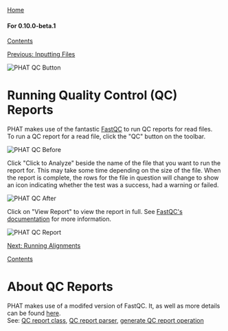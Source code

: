 [Home](https://chgibb.github.io/PHATDocs/)

#### For 0.10.0-beta.1
[Contents](https://chgibb.github.io/PHATDocs/docs/releases/0.10.0-beta.1/home)

[Previous: Inputting Files](https://chgibb.github.io/PHATDocs/docs/releases/0.10.0-beta.1/inputtingFiles)

![PHAT QC Button](https://chgibb.github.io//PHATDocs/docs/releases/0.10.0-beta.1/QCButton.png)

# Running Quality Control (QC) Reports
PHAT makes use of the fantastic [FastQC](https://www.bioinformatics.babraham.ac.uk/projects/fastqc/) to run QC reports for read files.  
To run a QC report for a read file, click the "QC" button on the toolbar.

![PHAT QC Before](https://chgibb.github.io//PHATDocs/docs/releases/0.10.0-beta.1/preQC.png)

Click "Click to Analyze" beside the name of the file that you want to run the report for. This may take some time depending on the size of the file. When the report is complete, the rows for the file in question will change to show an icon indicating whether the test was a success, had a warning or failed.

![PHAT QC After](https://chgibb.github.io//PHATDocs/docs/releases/0.10.0-beta.1/postQC.png)

Click on "View Report" to view the report in full. See [FastQC's documentation](https://www.bioinformatics.babraham.ac.uk/projects/fastqc/Help/) for more information.

![PHAT QC Report](https://chgibb.github.io//PHATDocs/docs/releases/0.10.0-beta.1/QCReport.png)

[Next: Running Alignments](https://chgibb.github.io/PHATDocs/docs/releases/0.10.0-beta.1/runningAlignments)

[Contents](https://chgibb.github.io/PHATDocs/docs/releases/0.10.0-beta.1/home)


# About QC Reports
PHAT makes use of a modifed version of FastQC. It, as well as more details can be found [here](https://github.com/chgibb/FastQC0.11.5).  
See: [QC report class](https://github.com/chgibb/PHAT/blob/0.10.0-beta.1/src/req/QCData.ts), [QC report parser](https://github.com/chgibb/PHAT/blob/0.10.0-beta.1/QCReportSummary.ts), [generate QC report operation](https://github.com/chgibb/PHAT/blob/0.10.0-beta.1/src/req/operations/GenerateQCReport.ts)
